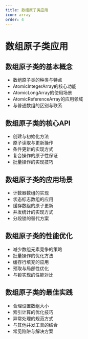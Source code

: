 ```yaml
---
title: 数组原子类应用
icon: array
order: 4
---
```


# 数组原子类应用

## 数组原子类的基本概念

- 数组原子类的种类与特点
- AtomicIntegerArray的核心功能
- AtomicLongArray的使用场景
- AtomicReferenceArray的应用领域
- 与普通数组的区别与联系

## 数组原子类的核心API

- 创建与初始化方法
- 原子读取与更新操作
- 条件更新的实现方式
- 复合操作的原子性保证
- 批量操作的实现技巧

## 数组原子类的应用场景

- 计数器数组的实现
- 状态标志数组的应用
- 缓存数组的原子更新
- 并发统计的实现方式
- 分段锁的替代方案

## 数组原子类的性能优化

- 减少数组元素竞争的策略
- 批量操作的优化方法
- 缓存行填充的应用
- 预取与局部性优化
- 与锁实现的性能对比

## 数组原子类的最佳实践

- 合理设置数组大小
- 索引计算的优化技巧
- 异常处理的规范方式
- 与其他并发工具的结合
- 常见陷阱与解决方案
